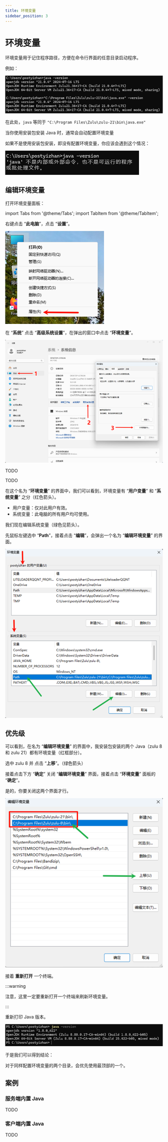 ```yaml
---
title: 环境变量
sidebar_position: 3
---
```


# 环境变量

环境变量用于记住程序路径，方便在命令行界面的任意目录启动程序。

例如：

![](./_images/environment-1.png)

在此处，`java` 等同于 `"C:\Program Files\Zulu\zulu-21\bin\java.exe"`

当你使用安装包安装 Java 时，通常会自动配置环境变量

如果不是使用安装包安装，即没有配置环境变量，你应该会遇到这个情况：

![](./_images/environment-no.png)

## 编辑环境变量

打开环境变量面板：

import Tabs from '@theme/Tabs';
import TabItem from '@theme/TabItem';

<Tabs queryString="environment">
<TabItem value="11" label="Windows 11">

右键点击 “**此电脑**”，点击 “**设置**”。

![](./_images/environment-11-1.png)

在 “**系统**” 点击 “**高级系统设置**”，在弹出的窗口中点击 “**环境变量**”。

![](./_images/environment-11-2.png)

</TabItem>
<TabItem value="10" label="Windows 10">

TODO

</TabItem>
<TabItem value="server" label="Windows Server">

TODO

</TabItem>
</Tabs>

在这个名为 “**环境变量**” 的界面中，我们可以看到，环境变量有 “**用户变量**” 和 “**系统变量**” 之分（红色箭头）。

- 用户变量：仅对此用户有效。
- 系统变量：此电脑的所有用户均可使用。

我们现在编辑系统变量（绿色见箭头）。

先鼠标左键选中 “**Path**”，接着点击 “**编辑**”，会弹出一个名为 “**编辑环境变量**” 的界面。

![](./_images/environment-2.png)

## 优先级

可以看到，在名为 “**编辑环境变量**” 的界面中，我安装包安装的两个 Java（zulu 8 和 zulu 21）都有环境变量（红框部分）。

选中 zulu 8 并 点击 “**上移**”。（绿色箭头）

接着点击下方 “**确定**” 关闭 “**编辑环境变量**” 界面，接着点击 “**环境变量**” 面板的 “**确定**”。

是的，你要关闭这两个界面才行。

![](./_images/environment-3.png)

接着 **重新打开** 一个终端。

:::warning

注意，这里一定要重新打开一个终端来刷新环境变量。

:::

重新打印 Java 版本。

![](./_images/environment-4.png)

于是我们可以得到结论：

对于同样配置环境变量的两个目录，会优先使用最顶部的一个。

## 案例

### 服务端内置 Java

TODO

### 客户端内置 Java

TODO
